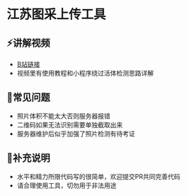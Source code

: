 # 江苏图采上传工具
## ⚡讲解视频
+ [B站链接](https://www.bilibili.com/video/BV1FM4y1h72i "B站链接")
+ 视频里有使用教程和小程序绕过活体检测思路详解
## 📢常见问题
+ 照片体积不能太大否则服务器报错
+ 二维码如果无法识别需要单独截取出来
+ 服务器维护后似乎加强了照片检测有待考证
## 🌱补充说明
+ 水平和精力所限代码写的很简单，欢迎提交PR共同完善代码
+ 请合理使用工具，切勿用于非法用途
